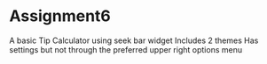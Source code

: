 # Assignment6
A basic Tip Calculator using seek bar widget
Includes 2 themes
Has settings but not through the preferred upper right options menu 
